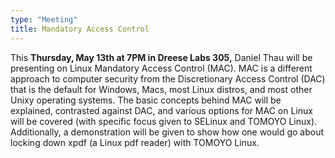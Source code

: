 ```yaml
---
type: "Meeting"
title: Mandatory Access Control
---
```

This **Thursday, May 13th at 7PM in Dreese Labs 305,** Daniel Thau will be presenting on Linux Mandatory Access Control (MAC). MAC is a different approach to computer security from the Discretionary Access Control (DAC) that is the default for Windows, Macs, most Linux distros, and most other Unixy operating systems. The basic concepts behind MAC will be explained, contrasted against DAC, and various options for MAC on Linux will be covered (with specific focus given to SELinux and TOMOYO Linux). Additionally, a demonstration will be given to show how one would go about locking down xpdf (a Linux pdf reader) with TOMOYO Linux.
